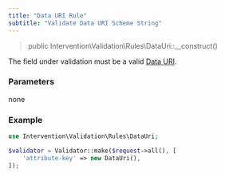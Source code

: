 ```yaml
---
title: "Data URI Rule"
subtitle: "Validate Data URI Scheme String"
---
```


> public Intervention\Validation\Rules\DataUri::__construct()

The field under validation must be a valid [Data URI](https://en.wikipedia.org/wiki/Data_URI_scheme).

### Parameters

none

### Example

```php
use Intervention\Validation\Rules\DataUri;

$validator = Validator::make($request->all(), [
    'attribute-key' => new DataUri(),
]);
```
